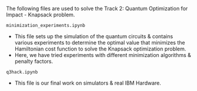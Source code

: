 The following files are used to solve the Track 2: Quantum Optimization for Impact - Knapsack problem. 

`minimization_experiments.ipynb` 
- This file sets up the simulation of the quantum circuits & contains various experiments to determine the optimal value that minimizes the Hamiltonian cost function to solve the Knapsack optimization problem.
- Here, we have tried experiments with different minimization algorithms & penalty factors.

`q3hack.ipynb`
- This file is our final work on simulators & real IBM Hardware.  
